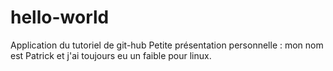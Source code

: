 # hello-world
Application du tutoriel de git-hub
Petite présentation personnelle : mon nom est Patrick et j'ai toujours eu un faible pour linux.
